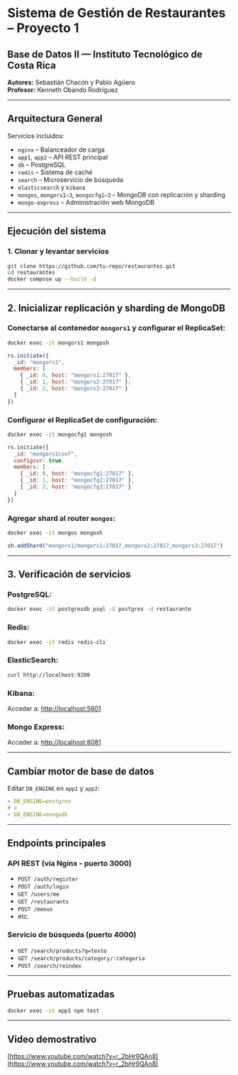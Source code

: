 # Sistema de Gestión de Restaurantes – Proyecto 1

## Base de Datos II — Instituto Tecnológico de Costa Rica  
**Autores:** Sebastián Chacón y Pablo Agüero  
**Profesor:** Kenneth Obando Rodríguez  

---

## Arquitectura General

Servicios incluidos:
- `nginx` – Balanceador de carga
- `app1`, `app2` – API REST principal
- `db` – PostgreSQL
- `redis` – Sistema de caché
- `search` – Microservicio de búsqueda
- `elasticsearch` y `kibana`
- `mongos`, `mongors1–3`, `mongocfg1–3` – MongoDB con replicación y sharding
- `mongo-express` – Administración web MongoDB

---

## Ejecución del sistema

### 1. Clonar y levantar servicios
```bash
git clone https://github.com/tu-repo/restaurantes.git
cd restaurantes
docker compose up --build -d
````

---

## 2. Inicializar replicación y sharding de MongoDB

### Conectarse al contenedor `mongors1` y configurar el ReplicaSet:

```bash
docker exec -it mongors1 mongosh
```

```js
rs.initiate({
  _id: "mongors1",
  members: [
    { _id: 0, host: "mongors1:27017" },
    { _id: 1, host: "mongors2:27017" },
    { _id: 2, host: "mongors3:27017" }
  ]
})
```

### Configurar el ReplicaSet de configuración:

```bash
docker exec -it mongocfg1 mongosh
```

```js
rs.initiate({
  _id: "mongors1conf",
  configsvr: true,
  members: [
    { _id: 0, host: "mongocfg1:27017" },
    { _id: 1, host: "mongocfg2:27017" },
    { _id: 2, host: "mongocfg3:27017" }
  ]
})
```

### Agregar shard al router `mongos`:

```bash
docker exec -it mongos mongosh
```

```js
sh.addShard("mongors1/mongors1:27017,mongors2:27017,mongors3:27017")
```

---

## 3. Verificación de servicios

### PostgreSQL:

```bash
docker exec -it postgresdb psql -U postgres -d restaurante
```

### Redis:

```bash
docker exec -it redis redis-cli
```

### ElasticSearch:

```bash
curl http://localhost:9200
```

### Kibana:

Acceder a: [http://localhost:5601](http://localhost:5601)

### Mongo Express:

Acceder a: [http://localhost:8081](http://localhost:8081)

---

## Cambiar motor de base de datos

Editar `DB_ENGINE` en `app1` y `app2`:

```yaml
- DB_ENGINE=postgres
# o
- DB_ENGINE=mongodb
```

---

## Endpoints principales

### API REST (vía Nginx - puerto 3000)

* `POST /auth/register`
* `POST /auth/login`
* `GET /users/me`
* `GET /restaurants`
* `POST /menus`
* etc.

### Servicio de búsqueda (puerto 4000)

* `GET /search/products?q=texto`
* `GET /search/products/category/:categoria`
* `POST /search/reindex`

---

## Pruebas automatizadas

```bash
docker exec -it app1 npm test
```

---

## Video demostrativo

[https://www.youtube.com/watch?v=r_2bHr9QAn8](https://www.youtube.com/watch?v=r_2bHr9QAn8)

